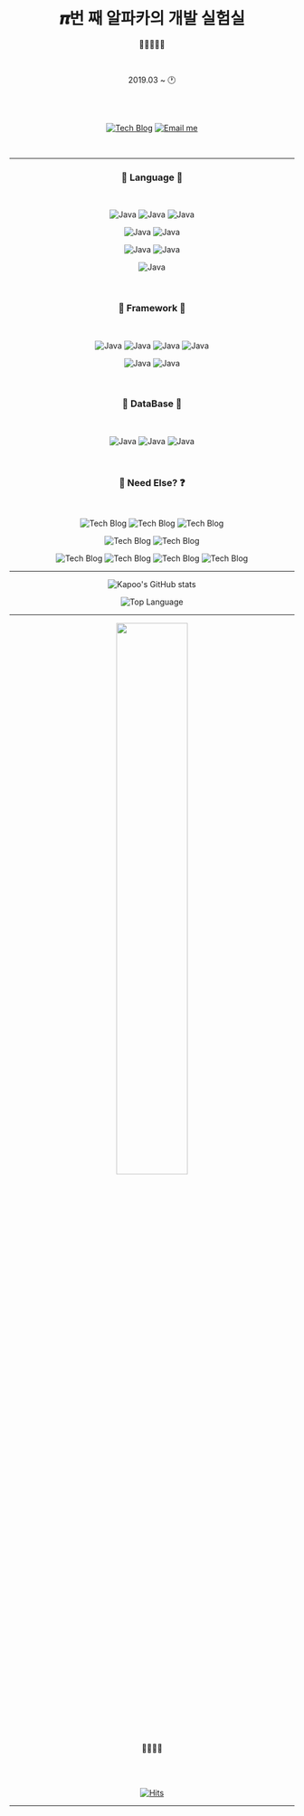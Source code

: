 <h1 align="center">𝝅번 째 알파카의 개발 실험실</h1>
<p align="center">🦙🐾🐾🐾🐾</p>

<br />

<div align="center">
	
2019.03 ~ 🕐
	
<br />
<br />

[![Tech Blog](http://img.shields.io/badge/-Tech%20blog-29367e?style=flat&logo=github&logoWidth=25)](https://blog.itcode.dev)
[![Email me](https://img.shields.io/badge/Gmail-d14836?style=flat&logo=Gmail&logoColor=white&logoWidth=25&link=mailto:psj2716@gmail.com)](mailto:psj2716@gmail.com)
	
</div>

<br />

---

<h3 align="center">💎 Language 💎</h3>

<br />

<div align="center">

![Java](http://img.shields.io/badge/java-007396?style=flat-square&logo=java&logoWidth=25)
![Java](http://img.shields.io/badge/C%23%20Winform-239120?style=flat-square&logo=C%20Sharp&logoWidth=25)
![Java](http://img.shields.io/badge/C%23%20WPF-239120?style=flat-square&logo=C%20Sharp&logoWidth=25)

![Java](http://img.shields.io/badge/JavaScript-F7DF1E?style=flat-square&logo=javascript&logoWidth=25&logoColor=000)
![Java](http://img.shields.io/badge/TypeScript-3178C6?style=flat-square&logo=typescript&logoWidth=25&logoColor=FFF)

![Java](http://img.shields.io/badge/CSS3-1572B6?style=flat-square&logo=css3&logoWidth=25)
![Java](http://img.shields.io/badge/SCSS-CC6699?style=flat-square&logo=sass&logoWidth=25&logoColor=FFF)
	
![Java](http://img.shields.io/badge/Android-3DDC84?style=flat-square&logo=android&logoWidth=25&logoColor=FFF)

</div>

<br />



<h3 align="center">🚀 Framework 🚀</h3>

<br />

<div align="center">

![Java](http://img.shields.io/badge/NodeJS-339933?style=flat-square&logo=node.js&logoWidth=25&logoColor=FFF)
![Java](http://img.shields.io/badge/React-333?style=flat-square&logo=react&logoWidth=25&logoColor=61DAFB)
![Java](http://img.shields.io/badge/NextJS-FFF?style=flat-square&logo=next.js&logoWidth=25&logoColor=000)
![Java](http://img.shields.io/badge/Electron-47848F?style=flat-square&logo=electron&logoWidth=25&logoColor=FFF)

![Java](http://img.shields.io/badge/Material%20UI-0081CB?style=flat-square&logo=materialui&logoWidth=25&logoColor=FFF)
![Java](http://img.shields.io/badge/Semantic%20UI-35BDB2?style=flat-square&logo=semanticweb&logoWidth=25&logoColor=FFF)

</div>

<br />



<h3 align="center">🎁 DataBase 🎁</h3>

<br />

<div align="center">

![Java](http://img.shields.io/badge/ORACLE-FFF?style=flat-square&logo=oracle&logoWidth=25&logoColor=F00)
![Java](http://img.shields.io/badge/MySQL-4479A1?style=flat-square&logo=mysql&logoWidth=25&logoColor=FFF)
![Java](http://img.shields.io/badge/MariaDB-003545?style=flat-square&logo=mariadb&logoWidth=25)
	
</div>

<br />



<h3 align="center">👀 Need Else? ❓</h3>

<br />

<div align="center">
	
![Tech Blog](http://img.shields.io/badge/Git-F05032?style=flat-square&logo=git&logoWidth=25&logoColor=FFF)
![Tech Blog](http://img.shields.io/badge/GitHub-000?style=flat-square&logo=github&logoWidth=25&logoColor=FFF)
![Tech Blog](http://img.shields.io/badge/SVN-809CC9?style=flat-square&logo=subversion&logoWidth=25&logoColor=FFF)

![Tech Blog](http://img.shields.io/badge/Tomcat-F8DC75?style=flat-square&logo=apachetomcat&logoWidth=25&logoColor=000)
![Tech Blog](http://img.shields.io/badge/Nginx-009639?style=flat-square&logo=nginx&logoWidth=25&logoColor=FFF)

![Tech Blog](http://img.shields.io/badge/RaspberryPi-F00?style=flat-square&logo=raspberrypi&logoWidth=25&logoColor=FFF)
![Tech Blog](http://img.shields.io/badge/RHEL-555?style=flat-square&logo=redhat&logoWidth=25&logoColor=EE0000)
![Tech Blog](http://img.shields.io/badge/CentOS-262577?style=flat-square&logo=centos&logoWidth=25&logoColor=FFF)
![Tech Blog](http://img.shields.io/badge/Ubuntu-E95420?style=flat-square&logo=ubuntu&logoWidth=25&logoColor=FFF)

</div>

---

<div align="center">

![Kapoo's GitHub stats](https://github-readme-stats.vercel.app/api?username=RWB0104&show_icons=true&bg_color=30,0f0c29,302b63,24243e&title_color=ffd700&text_color=FFF&icon_color=ffd700&border_color=000&count_private=true)
	
![Top Language](https://github-readme-stats.vercel.app/api/top-langs/?username=RWB0104)
	
</div>

---

<div align="center">
	<img src="https://github.com/RWB0104/RWB0104/blob/master/%EB%8B%A4%EC%9A%B4%EB%A1%9C%EB%93%9C.gif?raw=true" width="50%" />
</div>

<br />

<p align="center">💖💘💖💘</p>

<br />
<br />



<div align="center">

[![Hits](https://hits.seeyoufarm.com/api/count/incr/badge.svg?url=https%3A%2F%2Fgithub.com%2FRWB0104&count_bg=%233A91FB&title_bg=%23555555&icon=github.svg&icon_color=%23E7E7E7&title=hits&edge_flat=false)](https://github.com/RWB0104)

</div>

---
